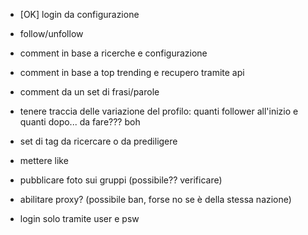 - [OK] login da configurazione
- follow/unfollow
- comment in base a ricerche e configurazione
- comment in base a top trending e recupero tramite api
- comment da un set di frasi/parole
- tenere traccia delle variazione del profilo: quanti follower all'inizio e quanti dopo... da fare??? boh
- set di tag da ricercare o da prediligere
- mettere like
- pubblicare foto sui gruppi (possibile?? verificare)
- abilitare proxy? (possibile ban, forse no se è della stessa nazione)


- login solo tramite user e psw

